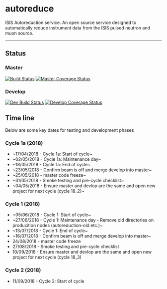 # autoreduce
ISIS Autoreduction service.
An open source service designed to automatically reduce instrument data from the ISIS pulsed neutron and muon source. 

---
## Status
### Master
[![Build Status](https://travis-ci.org/ISISScientificComputing/autoreduce.svg?branch=master)](https://travis-ci.org/ISISScientificComputing/autoreduce)
[![Master Coverage Status](https://coveralls.io/repos/github/ISISScientificComputing/autoreduce/badge.svg?branch=master)](https://coveralls.io/github/ISISScientificComputing/autoreduce?branch=master)
### Develop
[![Dev Build Status](https://travis-ci.org/ISISScientificComputing/autoreduce.svg?branch=develop)](https://travis-ci.org/ISISScientificComputing/autoreduce)
[![Develop Coverage Status](https://coveralls.io/repos/github/ISISScientificComputing/autoreduce/badge.svg?branch=develop)](https://coveralls.io/github/ISISScientificComputing/autoreduce?branch=develop)

## Time line
Below are some key dates for testing and development phases

### Cycle 1a (2018)
* ~17/04/2018 - Cycle 1a: Start of cycle~
* ~02/05/2018 - Cycle 1a: Maintenance day~
* ~18/05/2018 - Cycle 1a: End of cycle~
* ~23/05/2018 - Confirm beam is off and merge develop into master~
* ~25/05/2018 - master code freeze~ 
* ~31/05/2018 - Smoke testing and pre-cycle checklist~
* ~04/05/2018 - Ensure master and devlop are the same and open new project for next cycle (cycle 18_2)~

### Cycle 1 (2018)
* ~05/06/2018 - Cycle 1: Start of cycle~
* ~27/06/2018 - Cycle 1: Maintenance day - Remove old directories on producition nodes (autoreduction-old etc.)~
* ~13/07/2018 - Cycle 1: End of cycle~
* ~16/07/2018 - Confirm beam is off and merge develop into master~
* 24/08/2018 - master code freeze
* 27/08/2018 - Smoke testing and pre-cycle checklist
* 10/09/2018 - Ensure master and devlop are the same and open new project for next cycle (cycle 18_3)

### Cycle 2 (2018)
* 11/09/2018 - Cycle 2: Start of cycle
